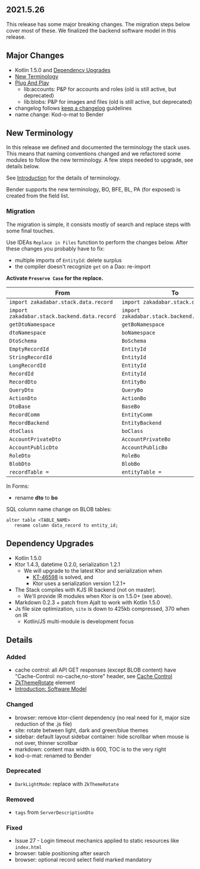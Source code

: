## 2021.5.26

<div data-zk-enrich="Note" data-zk-flavour="Danger" data-zk-title="Breaking Changes">

This release has some major breaking changes. The migration steps below cover
most of these. We finalized the backend software model in this release.

</div>


## Major Changes

* Kotlin 1.5.0 and [Dependency Upgrades](#Dependency-Upgrades)
* [New Terminology](#New-Terminology)
* [Plug And Play](/doc/guides/plug-and-play/Introduction.md)
    * lib:accounts: P&P for accounts and roles (old is still active, but deprecated)
    * lib:blobs: P&P for images and files (old is still active, but deprecated)
* changelog follows [keep a changelog](https://keepachangelog.com/en/1.0.0/) guidelines
* name change: Kod-o-mat to Bender

## New Terminology

In this release we defined and documented the terminology the stack uses.
This means that naming conventions changed and we refactored some
modules to follow the new terminology. A few steps needed to upgrade,
see details below.

See [Introduction](/doc/guides/Introduction.md) for the details of terminology.

Bender supports the new terminology, BO, BFE, BL, PA (for exposed) is created
from the field list.

### Migration

The migration is simple, it consists mostly of search and replace steps with
some final touches.

Use IDEAs `Replace in Files` function to perform the changes below. After these
changes you probably have to fix:

* multiple imports of `EntityId`: delete surplus
* the compiler doesn't recognize `get` on a Dao: re-import

**Activate `Preserve Case` for the replace.**

| From | To |
| --- | --- |
| `import zakadabar.stack.data.record` | `import zakadabar.stack.data.entity` |
| `import zakadabar.stack.backend.data.record` | `import zakadabar.stack.backend.data.entity` |
| `getDtoNamespace` | `getBoNamespace` |
| `dtoNamespace` | `boNamespace` |
| `DtoSchema` | `BoSchema` |
| `EmptyRecordId` | `EntityId` |
| `StringRecordId` | `EntityId` |
| `LongRecordId` | `EntityId` |
| `RecordId` | `EntityId` | 
| `RecordDto` | `EntityBo` |
| `QueryDto` | `QueryBo` |
| `ActionDto` | `ActionBo` |
| `DtoBase` | `BaseBo` |
| `RecordComm` | `EntityComm` |
| `RecordBackend` | `EntityBackend` |
| `dtoClass` | `boClass` |
| `AccountPrivateDto` | `AccountPrivateBo` |
| `AccountPublicDto` | `AccountPublicBo` |
| `RoleDto` | `RoleBo` |
| `BlobDto` | `BlobBo` |
| `recordTable =` | `entityTable =` |

In Forms:

- rename **dto** to **bo**

SQL column name change on BLOB tables:

```
alter table <TABLE_NAME>
   rename column data_record to entity_id;
```

## Dependency Upgrades

* Kotlin 1.5.0
* Ktor 1.4.3, datetime 0.2.0, serialization 1.2.1
  * We will upgrade to the latest Ktor and serialization when
    * [KT-46598](https://youtrack.jetbrains.com/issue/KT-46598) is solved, and
    * Ktor uses a serialization version 1.2.1+
* The Stack compiles with KJS IR backend (not on master).
  *  We'll provide IR modules when Ktor is on 1.5.0+ (see above).
* Markdown 0.2.3 + patch from Ajalt to work with Kotlin 1.5.0
* Js file size optimization, `site` is down to 425kb compressed, 370 when on IR
  * Kotlin/JS multi-module is development focus

## Details

### Added

- cache control: all API GET responses (except BLOB content) have "Cache-Control: no-cache,no-store" header, see [Cache Control]()
- [ZkThemeRotate](/core/core-core/src/jsMain/kotlin/zakadabar/stack/frontend/builtin/theme/ZkThemeRotate.kt) element
- [Introduction: Software Model](/doc/guides/Introduction.md)

### Changed

- browser: remove ktor-client dependency (no real need for it, major size reduction of the .js file)
- site: rotate between light, dark and green/blue themes
- sidebar: default layout sidebar container: hide scrollbar when mouse is not over, thinner scrollbar
- markdown: content max width is 600, TOC is to the very right
- kod-o-mat: renamed to Bender

### Deprecated

- `DarkLightMode`: replace with `ZkThemeRotate`

### Removed

- `tags` from `ServerDescriptionDto`

### Fixed

- Issue 27 - Login timeout mechanics applied to static resources like `index.html`
- browser: table positioning after search  
- browser: optional record select field marked mandatory
